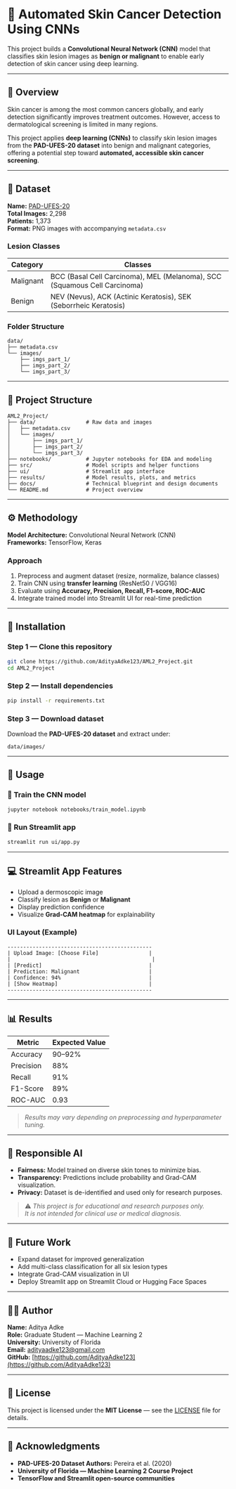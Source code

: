 # 🧠 Automated Skin Cancer Detection Using CNNs

This project builds a **Convolutional Neural Network (CNN)** model that classifies skin lesion images as **benign or malignant** to enable early detection of skin cancer using deep learning.

---

## 📘 Overview

Skin cancer is among the most common cancers globally, and early detection significantly improves treatment outcomes. However, access to dermatological screening is limited in many regions.

This project applies **deep learning (CNNs)** to classify skin lesion images from the **PAD-UFES-20 dataset** into benign and malignant categories, offering a potential step toward **automated, accessible skin cancer screening**.

---

## 🧩 Dataset

**Name:** [PAD-UFES-20](https://data.mendeley.com/datasets/zr7vgbcyr2/1)  
**Total Images:** 2,298  
**Patients:** 1,373  
**Format:** PNG images with accompanying `metadata.csv`

### Lesion Classes

| Category   | Classes                                                                 |
|-------------|--------------------------------------------------------------------------|
| Malignant   | BCC (Basal Cell Carcinoma), MEL (Melanoma), SCC (Squamous Cell Carcinoma) |
| Benign      | NEV (Nevus), ACK (Actinic Keratosis), SEK (Seborrheic Keratosis)         |

### Folder Structure
```
data/
├── metadata.csv
└── images/
    ├── imgs_part_1/
    ├── imgs_part_2/
    └── imgs_part_3/
```

---

## 📂 Project Structure
```
AML2_Project/
├── data/                # Raw data and images
│   ├── metadata.csv
│   └── images/
│       ├── imgs_part_1/
│       ├── imgs_part_2/
│       └── imgs_part_3/
├── notebooks/           # Jupyter notebooks for EDA and modeling
├── src/                 # Model scripts and helper functions
├── ui/                  # Streamlit app interface
├── results/             # Model results, plots, and metrics
├── docs/                # Technical blueprint and design documents
└── README.md            # Project overview
```

---

## ⚙️ Methodology

**Model Architecture:** Convolutional Neural Network (CNN)  
**Frameworks:** TensorFlow, Keras

### Approach
1. Preprocess and augment dataset (resize, normalize, balance classes)  
2. Train CNN using **transfer learning** (ResNet50 / VGG16)  
3. Evaluate using **Accuracy, Precision, Recall, F1-score, ROC-AUC**  
4. Integrate trained model into Streamlit UI for real-time prediction

---

## 🧭 Installation

### Step 1 — Clone this repository
```bash
git clone https://github.com/AdityaAdke123/AML2_Project.git
cd AML2_Project
```

### Step 2 — Install dependencies
```bash
pip install -r requirements.txt
```

### Step 3 — Download dataset
Download the **PAD-UFES-20 dataset** and extract under:
```
data/images/
```

---

## 🚀 Usage

### 🔹 Train the CNN model
```bash
jupyter notebook notebooks/train_model.ipynb
```

### 🔹 Run Streamlit app
```bash
streamlit run ui/app.py
```

---

## 💻 Streamlit App Features

- Upload a dermoscopic image  
- Classify lesion as **Benign** or **Malignant**  
- Display prediction confidence  
- Visualize **Grad-CAM heatmap** for explainability  

### UI Layout (Example)
```
----------------------------------------------
| Upload Image: [Choose File]                |
|                                             |
| [Predict]                                  |
| Prediction: Malignant                      |
| Confidence: 94%                            |
| [Show Heatmap]                             |
----------------------------------------------
```

---

## 📊 Results

| Metric       | Expected Value |
|---------------|----------------|
| Accuracy      | 90–92%         |
| Precision     | 88%            |
| Recall        | 91%            |
| F1-Score      | 89%            |
| ROC-AUC       | 0.93           |

> *Results may vary depending on preprocessing and hyperparameter tuning.*

---

## 🤖 Responsible AI

- **Fairness:** Model trained on diverse skin tones to minimize bias.  
- **Transparency:** Predictions include probability and Grad-CAM visualization.  
- **Privacy:** Dataset is de-identified and used only for research purposes.

> ⚠️ *This project is for educational and research purposes only.  
It is not intended for clinical use or medical diagnosis.*

---

## 🔮 Future Work

- Expand dataset for improved generalization  
- Add multi-class classification for all six lesion types  
- Integrate Grad-CAM visualization in UI  
- Deploy Streamlit app on Streamlit Cloud or Hugging Face Spaces  

---

## 👨‍💻 Author

**Name:** Aditya Adke  
**Role:** Graduate Student — Machine Learning 2  
**University:** University of Florida  
**Email:** [adityaadke123@gmail.com](mailto:adityaadke123@gmail.com)  
**GitHub:** [https://github.com/AdityaAdke123](https://github.com/AdityaAdke123)

---

## 🪪 License

This project is licensed under the **MIT License** — see the [LICENSE](LICENSE) file for details.

---

## 🙏 Acknowledgments

- **PAD-UFES-20 Dataset Authors:** Pereira et al. (2020)  
- **University of Florida — Machine Learning 2 Course Project**  
- **TensorFlow and Streamlit open-source communities**
